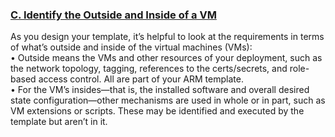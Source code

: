 <h3><b><u>C. Identify the Outside and Inside of a VM</u></b></h3>
As you design your template, it’s helpful to look at the requirements in terms of what’s outside and inside of the virtual machines (VMs):<br/> 
•	Outside means the VMs and other resources of your deployment, such as the network topology, tagging, references to the certs/secrets, 
and role-based access control. All are part of your ARM template.<br/>
•	For the VM’s insides—that is, the installed software and overall desired state configuration—other mechanisms are used in whole or in 
part, such as VM extensions or scripts. These may be identified and executed by the template but aren’t in it.
